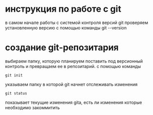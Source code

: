 # инструкция по работе с git
в самом начале работы с системой контроля версий git  проверяем установленную версию с помощью команды git --version
# создание git-репозитария
выбираем папку, которую планируем поставить под версионный контроль и превращаем ее в репозитарий.
с помощью команды 

    git init 

указываем папку в которой git начнет отслеживать изменения

    git status

показывает текущие изменения gitа, есть ли изменения которые необходимо закоммитить
